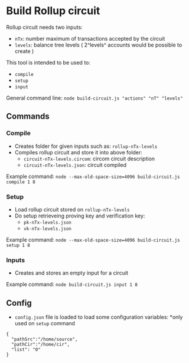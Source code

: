 # Build Rollup circuit

Rollup circuit needs two inputs:
- `nTx`: number maximum of transactions accepted by the circuit
- `levels`: balance tree levels ( 2^levels^ accounts would be possible to create )

This tool is intended to be used to:
- `compile`
- `setup`
- `input`

General command line:
`node build-circuit.js "actions" "nT" "levels"`

## Commands

### Compile
- Creates folder for given inputs such as: `rollup-nTx-levels`
- Compiles rollup circuit and store it into above folder:
  - `circuit-nTx-levels.circom`: circom circuit description
  - `circuit-nTx-levels.json`: circuit compiled

Example command: 
`node --max-old-space-size=4096 build-circuit.js compile 1 8`

### Setup
- Load rollup circuit stored on `rollup-nTx-levels`
- Do setup retrieveing proving key and verification key:
  - `pk-nTx-levels.json`
  - `vk-nTx-levels.json`

Example command:
`node --max-old-space-size=4096 build-circuit.js setup 1 8`

### Inputs
- Creates and stores an empty input for a circuit

Example command:
`node build-circuit.js input 1 8`

## Config
- `config.json` file is loaded to load some configuration variables:
*only used on `setup` command
```
{
  "pathSrc":"/home/source",
  "pathCir":"/home/cir",
  "list": "0"
}
```